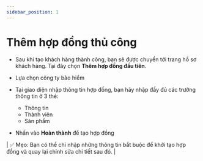 ```yaml
---
sidebar_position: 1
---
```


# Thêm hợp đồng thủ công

* Sau khi tạo khách hàng thành công, bạn sẽ được chuyển tới trang hồ sơ khách hàng. Tại đây chọn **Thêm hợp đồng đầu tiên**.

* Lựa chọn công ty bảo hiểm

* Tại giao diện nhập thông tin hợp đồng, bạn hãy nhập đầy đủ các trường thông tin ở 3 thẻ:  
  * Thông tin  
  * Thành viên  
  * Sản phẩm

* Nhấn vào **Hoàn thành** để tạo hợp đồng

| ✅ Mẹo: Bạn có thể chỉ nhập những thông tin bắt buộc để khởi tạo hợp đồng và quay lại chỉnh sửa chi tiết sau đó. |